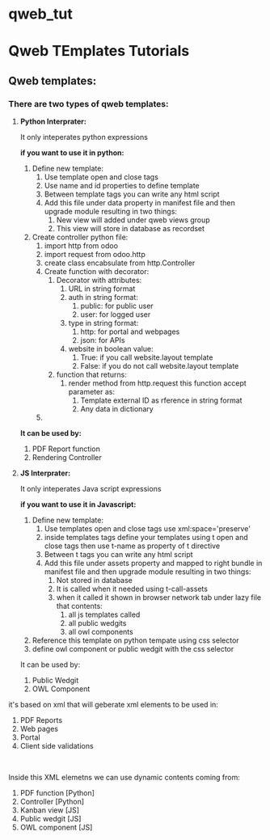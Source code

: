 # qweb_tut
<h1>Qweb TEmplates Tutorials</h1>
<h2>Qweb templates:</h2>
<h3>There are two types of qweb templates:</h3>
<ol>
    <li><strong>Python Interprater:</strong>
        <p>It only inteperates python expressions</p>
        <p><strong>if you want to use it in python:</strong>
            <ol>
                <li>Define new template:
                    <ol>
                        <li>Use template open and close tags</li>
                        <li>Use name and id properties to define template</li>
                        <li>Between template tags you can write any html script</li>
                        <li>Add this file under data property in manifest file and then upgrade module resulting in two things:
                            <ol>
                                <li>New view will added under qweb views group</li>
                                <li>This view will store in database as recordset</li>
                            </ol>
                        </li>
                    </ol>
                </li>
                <li>Create controller python file:
                    <ol>
                        <li>import http from odoo</li>
                        <li>import request from odoo.http</li>
                        <li>create class encabsulate from http.Controller</li>
                        <li>Create function with decorator:
                            <ol>
                                <li>Decorator with attributes:
                                    <ol>
                                        <li>URL in string format</li>
                                        <li>auth in string format:
                                            <ol>
                                                <li>public: for public user</li>
                                                <li>user: for logged user</li>
                                            </ol>
                                        </li>
                                        <li>type in string format:
                                            <ol>
                                                <li>http: for portal and webpages</li>
                                                <li>json: for APIs</li>
                                            </ol>
                                        </li>
                                        <li>website in boolean value:
                                            <ol>
                                                <li>True: if you call website.layout template</li>
                                                <li>False: if you do not call website.layout template</li>
                                            </ol>
                                        </li>
                                    </ol>
                                </li>
                                <li>function that returns:
                                    <ol>
                                        <li>render method from http.request this function accept parameter as:
                                            <ol>
                                                <li>Template external ID as rference in string format</li>
                                                <li>Any data in dictionary</li>
                                            </ol>
                                        </li>
                                    </ol>
                                </li>
                            </ol>
                        </li>
                        <li></li>
                    </ol>
                </li>
            </ol>
        </p>
        <p>
            <strong>It can be used by:</strong>
            <ol>
                <li>PDF Report function</li>
                <li>Rendering Controller</li>
            </ol>
        </p>
    </li>
    <li><strong>JS Interprater:</strong>
        <p>It only inteperates Java script expressions</p>
        <p><strong>if you want to use it in Javascript:</strong>
            <ol>
                <li>Define new template:
                    <ol>
                        <li>Use templates open and close tags use xml:space='preserve'</li>
                        <li>inside templates tags define your templates using t open and close tags then use t-name as property of t directive</li>
                        <li>Between t tags you can write any html script</li>
                        <li>Add this file under assets property and mapped to right bundle in manifest file and then upgrade module resulting in two things:
                            <ol>
                                <li>Not stored in database</li>
                                <li>It is called when it needed using t-call-assets</li>
                                <li>when it called it shown in browser network tab under lazy file that contents:
                                    <ol>
                                        <li>all js templates called</li>
                                        <li>all public wedgits</li>
                                        <li>all owl components</li>
                                    </ol>
                                </li>
                            </ol>
                        </li>
                    </ol>
                </li>
                <li>Reference this template on python tempate using css selector</li>
                <li>define owl component or public wedgit with the css selector</li>
            </ol>
        </p>
        <p>
            It can be used by:
            <ol>
                <li>Public Wedgit</li>
                <li>OWL Component</li>
            </ol>
        </p>
    </li>
</ol>

<p>it's based on xml that will geberate xml elements to be used in:</p>
<ol>
    <li>PDF Reports</li>
    <li>Web pages</li>
    <li>Portal</li>
    <li>Client side validations</li>
</ol>
<br/>
<p>Inside this XML elemetns we can use dynamic contents coming from:
    <ol>
        <li>PDF function [Python]</li>
        <li>Controller [Python]</li>
        <li>Kanban view [JS]</li>
        <li>Public wedgit [JS]</li>
        <li>OWL component [JS]</li>
    </ol>
</p>